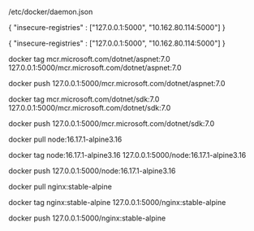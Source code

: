 /etc/docker/daemon.json

{
    "insecure-registries" : ["127.0.0.1:5000", "10.162.80.114:5000"]
}

{
    "insecure-registries" : ["127.0.0.1:5000", "10.162.80.114:5000"]
}


docker tag mcr.microsoft.com/dotnet/aspnet:7.0 127.0.0.1:5000/mcr.microsoft.com/dotnet/aspnet:7.0

docker push 127.0.0.1:5000/mcr.microsoft.com/dotnet/aspnet:7.0

docker tag mcr.microsoft.com/dotnet/sdk:7.0 127.0.0.1:5000/mcr.microsoft.com/dotnet/sdk:7.0

docker push 127.0.0.1:5000/mcr.microsoft.com/dotnet/sdk:7.0

docker pull node:16.17.1-alpine3.16

docker tag node:16.17.1-alpine3.16 127.0.0.1:5000/node:16.17.1-alpine3.16

docker push 127.0.0.1:5000/node:16.17.1-alpine3.16


docker pull nginx:stable-alpine

docker tag nginx:stable-alpine 127.0.0.1:5000/nginx:stable-alpine

docker push 127.0.0.1:5000/nginx:stable-alpine